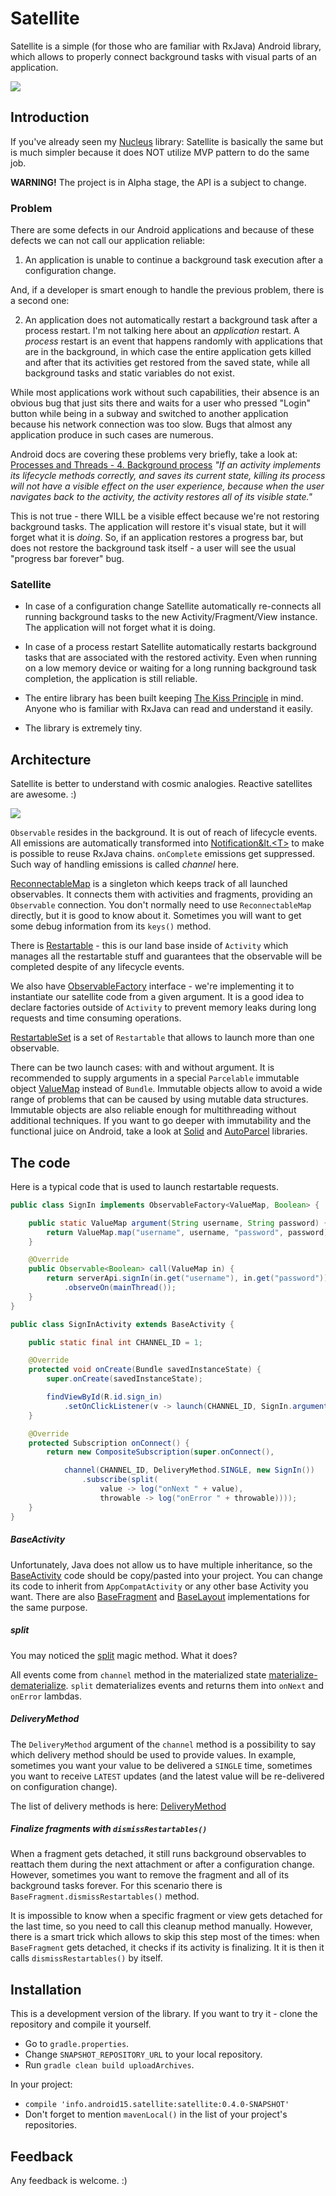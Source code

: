 Satellite
=======

Satellite is a simple (for those who are familiar with RxJava) Android library, which allows
to properly connect background tasks with visual parts of an application.

![](https://github.com/konmik/satellite/blob/images/images/satellite_logo_small.png)

## Introduction

If you've already seen my [Nucleus](https://github.com/konmik/nucleus) library:
Satellite is basically the same but is much simpler because it does NOT utilize MVP pattern
to do the same job.

**WARNING!** The project is in Alpha stage, the API is a subject to change.

### Problem

There are some defects in our Android applications and because of these defects we can not call
our application reliable:

1. An application is unable to continue a background task execution after a configuration change.

And, if a developer is smart enough to handle the previous problem, there is a second one:

2. An application does not automatically restart a background task after a process restart.
I'm not talking here about an *application* restart. A *process* restart is an event that happens randomly with
applications that are in the background, in which case the entire application gets killed and after
that its activities get restored from the saved state, while all background tasks and static variables
do not exist.

While most applications work without such capabilities, their absence is an obvious bug that just sits there
and waits for a user who pressed "Login" button while being in a subway and switched to another application
because his network connection was too slow. Bugs that almost any application produce in such cases
are numerous.

Android docs are covering these problems very briefly, take a look at:
[Processes and Threads - 4. Background process](http://developer.android.com/guide/components/processes-and-threads.html#Lifecycle)
*"If an activity implements its lifecycle methods correctly, and saves
its current state, killing its process will not have a visible effect on
the user experience, because when the user navigates back to the activity,
the activity restores all of its visible state."*

This is not true - there WILL be a visible effect because we're not restoring background tasks.
The application will restore it's visual state, but it will forget what it is *doing*.
So, if an application restores a progress bar, but does not restore the background task itself -
a user will see the usual "progress bar forever" bug.

### Satellite

* In case of a configuration change Satellite automatically re-connects
all running background tasks to the new Activity/Fragment/View instance.
The application will not forget what it is doing.

* In case of a process restart Satellite automatically restarts background tasks that
are associated with the restored activity. Even when running on a low memory device or
waiting for a long running background task completion, the application is still reliable.

* The entire library has been built keeping [The Kiss Principle](https://people.apache.org/~fhanik/kiss.html) in mind.
Anyone who is familiar with RxJava can read and understand it easily.

* The library is extremely tiny.

## Architecture

Satellite is better to understand with cosmic analogies. Reactive satellites are awesome. :)

![](https://github.com/konmik/satellite/blob/images/images/satellite.png)

`Observable` resides in the background. It is out of reach of lifecycle events.
All emissions are automatically transformed
into [Notification&lt.&lt;T&gt;](https://github.com/ReactiveX/RxJava/blob/1.x/src/main/java/rx/Notification.java)
to make is possible to reuse RxJava chains. `onComplete` emissions get suppressed.
Such way of handling emissions is called *channel* here.

[ReconnectableMap](https://github.com/konmik/satellite/blob/master/satellite/src/main/java/satellite/ReconnectableMap.java)
is a singleton which keeps track of all launched observables.
It connects them with activities and fragments, providing an `Observable` connection.
You don't normally need to use `ReconnectableMap` directly, but it is good to know about it.
Sometimes you will want to get some debug information from its `keys()` method.

There is
[Restartable](https://github.com/konmik/satellite/blob/master/satellite/src/main/java/satellite/Restartable.java) -
this is our land base inside of `Activity` which manages all
the restartable stuff and guarantees that the observable will be completed despite of any lifecycle events.

We also have
[ObservableFactory](https://github.com/konmik/satellite/blob/master/satellite/src/main/java/satellite/ObservableFactory.java)
interface - we're implementing it to instantiate our satellite code
from a given argument. It is a good idea to declare factories outside of `Activity` to
prevent memory leaks during long requests and time consuming operations.

[RestartableSet](https://github.com/konmik/satellite/blob/master/satellite/src/main/java/satellite/RestartableSet.java)
is a set of `Restartable` that allows to launch more than one observable.

There can be two launch cases: with and without argument.
It is recommended to supply arguments in a special `Parcelable` immutable object
[ValueMap](https://github.com/konmik/satellite/blob/master/valuemap/src/main/java/valuemap/ValueMap.java)
instead of `Bundle`.
Immutable objects allow to avoid a wide range of problems that can be caused by using mutable
data structures. Immutable objects are also reliable enough for multithreading without additional techniques.
If you want to go deeper with immutability and the functional juice on Android, take a look at
[Solid](https://github.com/konmik/solid)
and
[AutoParcel](https://github.com/frankiesardo/auto-parcel)
libraries.

## The code

Here is a typical code that is used to launch restartable requests.

```java
public class SignIn implements ObservableFactory<ValueMap, Boolean> {

    public static ValueMap argument(String username, String password) {
        return ValueMap.map("username", username, "password", password);
    }

    @Override
    public Observable<Boolean> call(ValueMap in) {
        return serverApi.signIn(in.get("username"), in.get("password"))
            .observeOn(mainThread());
    }
}

public class SignInActivity extends BaseActivity {

    public static final int CHANNEL_ID = 1;

    @Override
    protected void onCreate(Bundle savedInstanceState) {
        super.onCreate(savedInstanceState);

        findViewById(R.id.sign_in)
            .setOnClickListener(v -> launch(CHANNEL_ID, SignIn.argument("joe@mailinator.com", "***")));
    }

    @Override
    protected Subscription onConnect() {
        return new CompositeSubscription(super.onConnect(),

            channel(CHANNEL_ID, DeliveryMethod.SINGLE, new SignIn())
                .subscribe(split(
                    value -> log("onNext " + value),
                    throwable -> log("onError " + throwable))));
    }
}
```

##### BaseActivity

Unfortunately, Java does not allow us to have multiple inheritance, so the
[BaseActivity](https://github.com/konmik/satellite/blob/master/example/src/main/java/satellite/example/base/BaseActivity.java)
code should be copy/pasted into your project. You can change its code to inherit from `AppCompatActivity` or any 
other base Activity you want. There are also
[BaseFragment](https://github.com/konmik/satellite/blob/master/example/src/main/java/satellite/example/base/BaseActivity.java)
and
[BaseLayout](https://github.com/konmik/satellite/blob/master/example/src/main/java/satellite/example/base/BaseActivity.java)
implementations for the same purpose.

##### split

You may noticed the
[split](https://github.com/konmik/satellite/blob/master/satellite/src/main/java/satellite/RxNotification.java)
magic method. What it does?

All events come from `channel` method in the materialized state
[materialize-dematerialize](http://reactivex.io/documentation/operators/materialize-dematerialize.html).
`split` dematerializes events and returns them into `onNext` and `onError` lambdas.

##### DeliveryMethod

The `DeliveryMethod` argument of the `channel` method is a possibility to say which delivery method should be used
to provide values. In example, sometimes you want your value to be delivered a `SINGLE` time,
sometimes you want to receive `LATEST` updates (and the latest value will be re-delivered on configuration change).

The list of delivery methods is here:
[DeliveryMethod](https://github.com/konmik/satellite/blob/master/satellite/src/main/java/satellite/DeliveryMethod.java)

##### Finalize fragments with `dismissRestartables()`

When a fragment gets detached, it still runs background observables to reattach them during
the next attachment or after a configuration change.
However, sometimes you want to remove the fragment and all of its background tasks
forever. For this scenario there is `BaseFragment.dismissRestartables()` method.

It is impossible to know when a specific fragment or view gets detached for the last time, so you need to call this
cleanup method manually. However, there is a smart trick which allows to skip this step most of the times:
when `BaseFragment` gets detached, it checks if its activity is finalizing. It it is then it calls `dismissRestartables()`
by itself.

## Installation

This is a development version of the library.
If you want to try it - clone the repository and compile it yourself.

* Go to `gradle.properties`.
* Change `SNAPSHOT_REPOSITORY_URL` to your local repository.
* Run `gradle clean build uploadArchives`.

In your project:

* `compile 'info.android15.satellite:satellite:0.4.0-SNAPSHOT'`
* Don't forget to mention `mavenLocal()` in the list of your project's repositories.

## Feedback

Any feedback is welcome. :)

